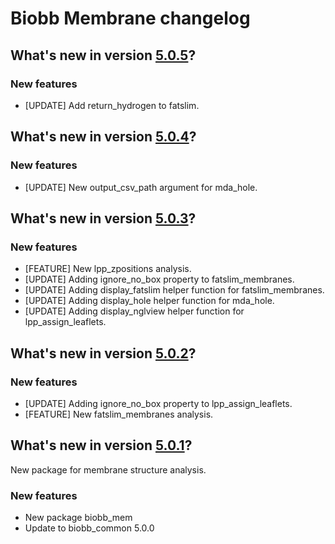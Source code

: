 
# Biobb Membrane changelog

## What's new in version [5.0.5](https://github.com/bioexcel/biobb_mem/releases/tag/v5.0.5)?
### New features

* [UPDATE] Add return_hydrogen to fatslim.

## What's new in version [5.0.4](https://github.com/bioexcel/biobb_mem/releases/tag/v5.0.4)?
### New features

* [UPDATE] New output_csv_path argument for mda_hole.

## What's new in version [5.0.3](https://github.com/bioexcel/biobb_mem/releases/tag/v5.0.3)?
### New features

* [FEATURE] New lpp_zpositions analysis.
* [UPDATE] Adding ignore_no_box property to fatslim_membranes.
* [UPDATE] Adding display_fatslim helper function for fatslim_membranes.
* [UPDATE] Adding display_hole helper function for mda_hole.
* [UPDATE] Adding display_nglview helper function for lpp_assign_leaflets.

## What's new in version [5.0.2](https://github.com/bioexcel/biobb_mem/releases/tag/v5.0.2)?
### New features

* [UPDATE] Adding ignore_no_box property to lpp_assign_leaflets.
* [FEATURE] New fatslim_membranes analysis.

## What's new in version [5.0.1](https://github.com/bioexcel/biobb_mem/releases/tag/v5.0.1)?
New package for membrane structure analysis.

### New features

* New package biobb_mem
* Update to biobb_common 5.0.0
